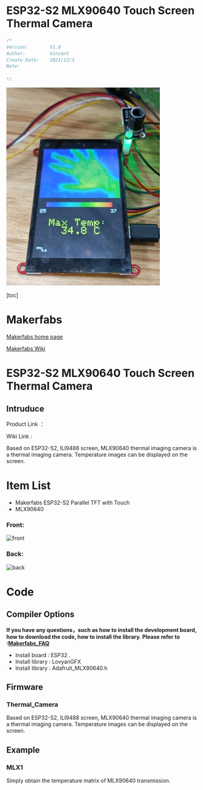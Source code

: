 # ESP32-S2 MLX90640 Touch Screen Thermal Camera 

```c++
/*
Version:		V1.0
Author:			Vincent
Create Date:	2021/12/3
Note:
	
*/
```
![](md_pic/main.jpg)


[toc]

# Makerfabs

[Makerfabs home page](https://www.makerfabs.com/)

[Makerfabs Wiki](https://makerfabs.com/wiki/index.php?title=Main_Page)

# ESP32-S2 MLX90640 Touch Screen Thermal Camera
## Intruduce

Product Link ：[]() 

Wiki Link : []() 

Based on ESP32-S2, ILI9488 screen, MLX90640 thermal imaging camera is a thermal imaging camera. Temperature images can be displayed on the screen.



# Item List

- Makerfabs ESP32-S2 Parallel TFT with Touch
- MLX90640 


### Front:

![front](md_pic/front.jpg)

### Back:
![back](md_pic/back.jpg)


# Code


## Compiler Options

**If you have any questions，such as how to install the development board, how to download the code, how to install the library. Please refer to :[Makerfabs_FAQ](https://github.com/Makerfabs/Makerfabs_FAQ)**

- Install board : ESP32 .
- Install library : LovyanGFX
- Install library : Adafruit_MLX90640.h


## Firmware

### Thermal_Camera

Based on ESP32-S2, ILI9488 screen, MLX90640 thermal imaging camera is a thermal imaging camera. Temperature images can be displayed on the screen.



## Example

### MLX1

Simply obtain the temperature matrix of MLX90640 transmission.

